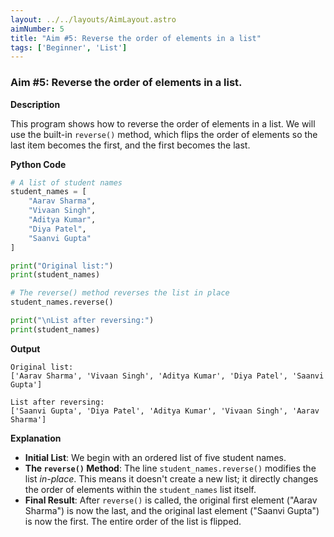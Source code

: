 ```yaml
---
layout: ../../layouts/AimLayout.astro
aimNumber: 5
title: "Aim #5: Reverse the order of elements in a list"
tags: ['Beginner', 'List']
---
```


### Aim #5: Reverse the order of elements in a list.

**Description**

This program shows how to reverse the order of elements in a list. We will use the built-in `reverse()` method, which flips the order of elements so the last item becomes the first, and the first becomes the last.

**Python Code**

```python
# A list of student names
student_names = [
    "Aarav Sharma",
    "Vivaan Singh",
    "Aditya Kumar",
    "Diya Patel",
    "Saanvi Gupta"
]

print("Original list:")
print(student_names)

# The reverse() method reverses the list in place
student_names.reverse()

print("\nList after reversing:")
print(student_names)
```

**Output**

```text
Original list:
['Aarav Sharma', 'Vivaan Singh', 'Aditya Kumar', 'Diya Patel', 'Saanvi Gupta']

List after reversing:
['Saanvi Gupta', 'Diya Patel', 'Aditya Kumar', 'Vivaan Singh', 'Aarav Sharma']
```

**Explanation**

- **Initial List**: We begin with an ordered list of five student names.
- **The `reverse()` Method**: The line `student_names.reverse()` modifies the list *in-place*. This means it doesn't create a new list; it directly changes the order of elements within the `student_names` list itself.
- **Final Result**: After `reverse()` is called, the original first element ("Aarav Sharma") is now the last, and the original last element ("Saanvi Gupta") is now the first. The entire order of the list is flipped.
